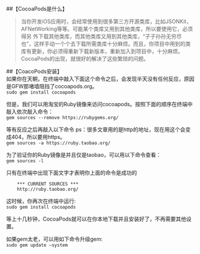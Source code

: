 ##【CocoaPods是什么】
>当你开发iOS应用时，会经常使用到很多第三方开源类库，比如JSONKit，AFNetWorking等等。可能某个类库又用到其他类库，所以要使用它，必须得另	外下载其他类库，而其他类库又用到其他类库，“子子孙孙无穷尽也”，这样手动一个个去下载所需类库十分麻烦。而且，你项目中用到的类库有更新，你必须得重新下载新版本，重新加入到项目中，十分麻烦。CocoaPods的出现，就很好的解决了这些繁琐的问题。
		
##【CoacoPods安装】  
如果你在天朝，在终端中敲入下面这个命令之后，会发现半天没有任何反应，原因是GFW那堵墙阻挡了cocoapods.org。		
`sudo gem install cocoapods`

但是，我们可以用淘宝的Ruby镜像来访问cocoapods。按照下面的顺序在终端中敲入依次敲入命令：		
`gem sources --remove https://rubygems.org/`		

等有反应之后再敲入以下命令   ps：很多文章用的是http的地址，现在用这个会变成404，所以要用https。		
`gem sources -a https://ruby.taobao.org/`		

为了验证你的Ruby镜像是并且仅是taobao，可以用以下命令查看：		
`gem sources -l`		

只有在终端中出现下面文字才表明你上面的命令是成功的		

		*** CURRENT SOURCES ***		
		http://ruby.taobao.org/		

这时候，你再次在终端中运行:		
`sudo gem install cocoapods`				

等上十几秒钟，CocoaPods就可以在你本地下载并且安装好了，不再需要其他设置。		

如果gem太老，可以用如下命令升级gem:		
`sudo gem update —system`
